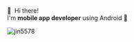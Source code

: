 <p>
  👋&nbsp; Hi there! <br/>
  I'm <b>mobile app developer</b> using Android 📱
</p>

<p> 
  <img src="https://github-readme-stats.vercel.app/api?username=jin5578&show_icons=true&theme=gotham" alt="jin5578" />
</p>
